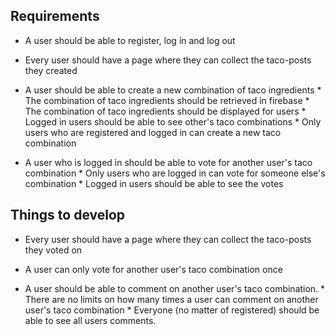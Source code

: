 ## Requirements

* A user should be able to register, log in and log out
* Every user should have a page where they can collect the taco-posts they created
* A user should be able to create a new combination of taco ingredients
        * The combination of taco ingredients should be retrieved in firebase
        * The combination of taco ingredients should be displayed for users
        * Logged in users should be able to see other's taco combinations
        * Only users who are registered and logged in can create a new taco combination

* A user who is logged in should be able to vote for another user's taco combination
        * Only users who are logged in can vote for someone else's combination
        * Logged in users should be able to see the votes


## Things to develop

* Every user should have a page where they can collect the taco-posts they voted on
* A user can only vote for another user's taco combination once

* A user should be able to comment on another user's taco combination.
        * There are no limits on how many times a user can comment on another user's taco combination
        * Everyone (no matter of registered) should be able to see all users comments.
